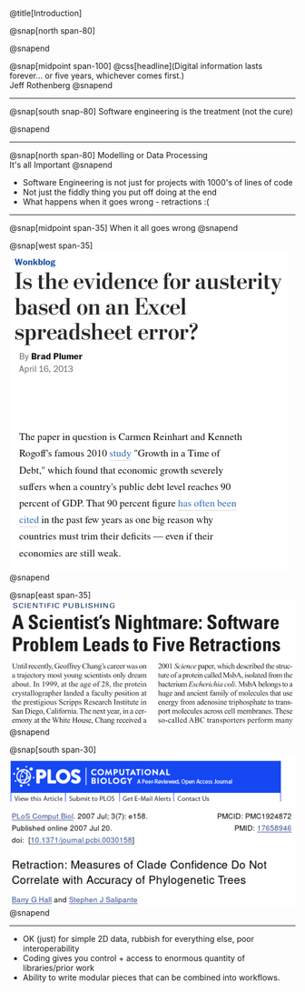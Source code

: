@title[Introduction]

@snap[north span-80]

@snapend

@snap[midpoint span-100]
@css[headline](Digital information lasts forever... or five years, whichever comes first.)<br>
Jeff Rothenberg
@snapend

---

@snap[south snap-80]
Software engineering is the treatment (not the cure)<br>

@snapend

---

<!-- @title[Data Processing is Important] -->

@snap[north span-80]
Modelling or Data Processing<br>It's all Important
@snapend

* Software Engineering is not just for projects with 1000's of lines of code
* Not just the fiddly thing you put off doing at the end
* What happens when it goes wrong - retractions :(

---

@snap[midpoint span-35]
When it all goes wrong
@snapend

@snap[west span-35]
![Excel](presentation/introduction/images/excel.png)
@snapend

@snap[east span-35]
![Chang](presentation/introduction/images/chang.png)
@snapend

@snap[south span-30]
![Plos](presentation/introduction/images/plos.png)
@snapend

---

<!-- @title[Scripts>Spreadsheets] -->

* OK (just) for simple 2D data, rubbish for everything else, poor interoperability
* Coding gives you control + access to enormous quantity of libraries/prior work
* Ability to write modular pieces that can be combined into workflows.
